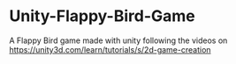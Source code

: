 # Unity-Flappy-Bird-Game
A Flappy Bird game made with unity following the videos on https://unity3d.com/learn/tutorials/s/2d-game-creation
